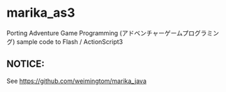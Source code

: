 ﻿# marika_as3
Porting Adventure Game Programming (アドベンチャーゲームプログラミング) sample code to Flash / ActionScript3  

## NOTICE: 
See https://github.com/weimingtom/marika_java  
